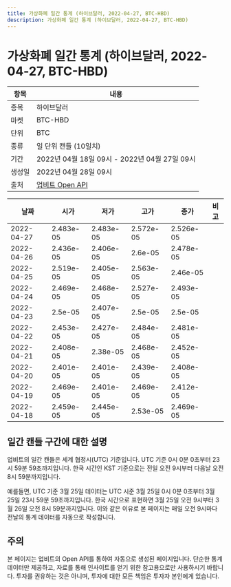 ```yaml
---
title: 가상화폐 일간 통계 (하이브달러, 2022-04-27, BTC-HBD)
description: 가상화폐 일간 통계 (하이브달러, 2022-04-27, BTC-HBD)
---
```



가상화폐 일간 통계 (하이브달러, 2022-04-27, BTC-HBD)
===

|항목|내용|
|--|--|
|종목|하이브달러|
|마켓|BTC-HBD|
|단위|BTC|
|종류|일 단위 캔들 (10일치)|
|기간|2022년 04월 18일 09시 - 2022년 04월 27일 09시|
|생성일|2022년 04월 28일 09시|
|출처|[업비트 Open API](https://docs.upbit.com)|


|날짜|시가|저가|고가|종가|비고|
|--|--|--|--|--|--|
|2022-04-27|2.483e-05|2.483e-05|2.572e-05|2.526e-05|    |
|2022-04-26|2.436e-05|2.406e-05|2.6e-05|2.478e-05|    |
|2022-04-25|2.519e-05|2.405e-05|2.563e-05|2.46e-05|    |
|2022-04-24|2.469e-05|2.468e-05|2.527e-05|2.493e-05|    |
|2022-04-23|2.5e-05|2.407e-05|2.5e-05|2.5e-05|    |
|2022-04-22|2.453e-05|2.427e-05|2.484e-05|2.481e-05|    |
|2022-04-21|2.408e-05|2.38e-05|2.468e-05|2.452e-05|    |
|2022-04-20|2.401e-05|2.401e-05|2.439e-05|2.408e-05|    |
|2022-04-19|2.469e-05|2.401e-05|2.469e-05|2.412e-05|    |
|2022-04-18|2.459e-05|2.445e-05|2.53e-05|2.469e-05|    |


일간 캔들 구간에 대한 설명
---


업비트의 일간 캔들은 세계 협정시(UTC) 기준입니다. 
UTC 기준 0시 0분 0초부터 23시 59분 59초까지입니다. 
한국 시간인 KST 기준으로는 전일 오전 9시부터 다음날 오전 8시 59분까지입니다. 


예를들면, UTC 기준 3월 25일 데이터는 UTC 시준 3월 25일 0시 0분 0초부터 3월 25일 23시 59분 59초까지입니다. 
한국 시간으로 표현하면 3월 25일 오전 9시부터 3월 26일 오전 8시 59분까지입니다. 
이와 같은 이유로 본 페이지는 매일 오전 9시마다 전날의 통계 데이터를 자동으로 작성합니다. 


주의
---


본 페이지는 업비트의 Open API를 통하여 자동으로 생성된 페이지입니다. 
단순한 통계 데이터만 제공하고, 자료를 통해 인사이트를 얻기 위한 참고용으로만 사용하시기 바랍니다. 
투자를 권유하는 것은 아니며, 투자에 대한 모든 책임은 투자자 본인에게 있습니다. 

